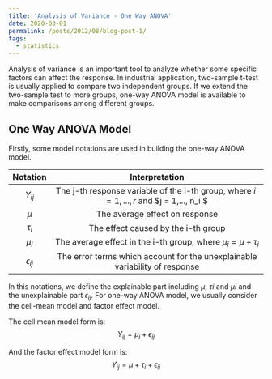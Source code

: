 ```yaml
---
title: 'Analysis of Variance - One Way ANOVA'
date: 2020-03-01
permalink: /posts/2012/08/blog-post-1/
tags:
  - statistics
---
```


Analysis of variance is an important tool to analyze whether some specific factors can affect the response. In industrial application, two-sample t-test is usually applied to compare two independent groups. If we extend the two-sample test to more groups, one-way ANOVA model is available to make comparisons among different groups.

One Way ANOVA Model
------

Firstly, some model notations are used in building the one-way ANOVA model. 

|    Notation     |                        Interpretation                        |
| :-------------: | :----------------------------------------------------------: |
|    $Y_{ij}$     | The j-th response variable of the i-th group, where $i = 1,...,r$ and $j = 1,..., n_i $ |
|      $\mu$      |                The average effect on response                |
|   $\tau_{i}$    |             The effect caused by the i-th group              |
|    $\mu_{i}$    | The average effect in the i-th group, where $\mu_{i} = \mu + \tau_{i}$ |
| $\epsilon_{ij}$ | The error terms which account for the unexplainable variability of response |

In this notations, we define the explainable part including $\mu$, $\tau{i}$ and $\mu{i}$ and the unexplainable part $\epsilon_{ij}$. For one-way ANOVA model, we usually consider the cell-mean model and factor effect model.  <br/>

The cell mean model form is: <br/>
$$
Y_{ij} = \mu_i + \epsilon_{ij}
$$


And the factor effect model form is: <br/>
$$
Y_{ij} = \mu + \tau_i + \epsilon_{ij}
$$
